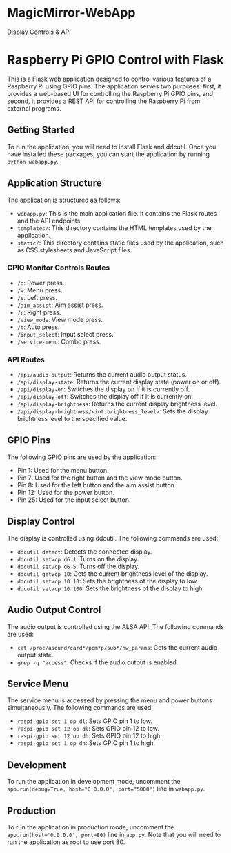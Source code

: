 # MagicMirror-WebApp
Display Controls &amp; API


# Raspberry Pi GPIO Control with Flask

This is a Flask web application designed to control various features of a Raspberry Pi using GPIO pins. The application serves two purposes: first, it provides a web-based UI for controlling the Raspberry Pi GPIO pins, and second, it provides a REST API for controlling the Raspberry Pi from external programs.

## Getting Started

To run the application, you will need to install Flask and ddcutil. Once you have installed these packages, you can start the application by running `python webapp.py`.

## Application Structure

The application is structured as follows:

* `webapp.py`: This is the main application file. It contains the Flask routes and the API endpoints.
* `templates/`: This directory contains the HTML templates used by the application.
* `static/`: This directory contains static files used by the application, such as CSS stylesheets and JavaScript files.

### GPIO Monitor Controls Routes

- `/q`: Power press.
- `/w`: Menu press.
- `/e`: Left press.
- `/aim_assist`: Aim assist press.
- `/r`: Right press.
- `/view_mode`: View mode press.
- `/t`: Auto press.
- `/input_select`: Input select press.
- `/service-menu`: Combo press.

### API Routes

- `/api/audio-output`: Returns the current audio output status.
- `/api/display-state`: Returns the current display state (power on or off).
- `/api/display-on`: Switches the display on if it is currently off.
- `/api/display-off`: Switches the display off if it is currently on.
- `/api/display-brightness`: Returns the current display brightness level.
- `/api/display-brightness/<int:brightness_level>`: Sets the display brightness level to the specified value.

## GPIO Pins

The following GPIO pins are used by the application:

* Pin 1: Used for the menu button.
* Pin 7: Used for the right button and the view mode button.
* Pin 8: Used for the left button and the aim assist button.
* Pin 12: Used for the power button.
* Pin 25: Used for the input select button.

## Display Control

The display is controlled using ddcutil. The following commands are used:

* `ddcutil detect`: Detects the connected display.
* `ddcutil setvcp d6 1`: Turns on the display.
* `ddcutil setvcp d6 5`: Turns off the display.
* `ddcutil getvcp 10`: Gets the current brightness level of the display.
* `ddcutil setvcp 10 10`: Sets the brightness of the display to low.
* `ddcutil setvcp 10 100`: Sets the brightness of the display to high.

## Audio Output Control

The audio output is controlled using the ALSA API. The following commands are used:

* `cat /proc/asound/card*/pcm*p/sub*/hw_params`: Gets the current audio output state.
* `grep -q "access"`: Checks if the audio output is enabled.

## Service Menu

The service menu is accessed by pressing the menu and power buttons simultaneously. The following commands are used:

* `raspi-gpio set 1 op dl`: Sets GPIO pin 1 to low.
* `raspi-gpio set 12 op dl`: Sets GPIO pin 12 to low.
* `raspi-gpio set 12 op dh`: Sets GPIO pin 12 to high.
* `raspi-gpio set 1 op dh`: Sets GPIO pin 1 to high.

## Development

To run the application in development mode, uncomment the `app.run(debug=True, host="0.0.0.0", port="5000")` line in `webapp.py`.

## Production

To run the application in production mode, uncomment the `app.run(host='0.0.0.0', port=80)` line in `app.py`. Note that you will need to run the application as root to use port 80.


